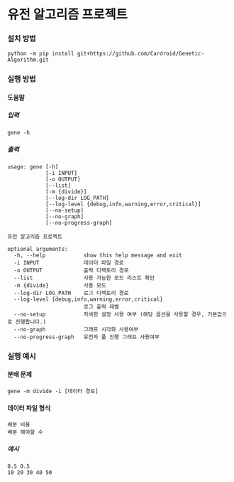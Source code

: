# 유전 알고리즘 프로젝트

### 설치 방법

```
python -m pip install git+https://github.com/Cardroid/Genetic-Algorithm.git
```

### 실행 방법

#### 도움말

##### 입력

```
gene -h
```

##### 출력

```
usage: gene [-h]
            [-i INPUT]
            [-o OUTPUT]
            [--list]
            [-m {divide}]
            [--log-dir LOG_PATH]
            [--log-level {debug,info,warning,error,critical}]
            [--no-setup]
            [--no-graph]
            [--no-progress-graph]

유전 알고리즘 프로젝트

optional arguments:
  -h, --help            show this help message and exit
  -i INPUT              데이터 파일 경로
  -o OUTPUT             출력 디렉토리 경로
  --list                사용 가능한 모드 리스트 확인
  -m {divide}           사용 모드
  --log-dir LOG_PATH    로그 디렉토리 경로
  --log-level {debug,info,warning,error,critical}
                        로그 출력 레벨
  --no-setup            자세한 설정 사용 여부 (해당 옵션을 사용할 경우, 기본값으로 진행합니다.)
  --no-graph            그래프 시각화 사용여부
  --no-progress-graph   유전자 풀 진행 그래프 사용여부
```

### 실행 예시

#### 분배 문제

```
gene -m divide -i [데이터 경로]
```

#### 데이터 파일 형식

```
배분 비율
배분 해야할 수
```

##### 예시

```
0.5 0.5
10 20 30 40 50
```
